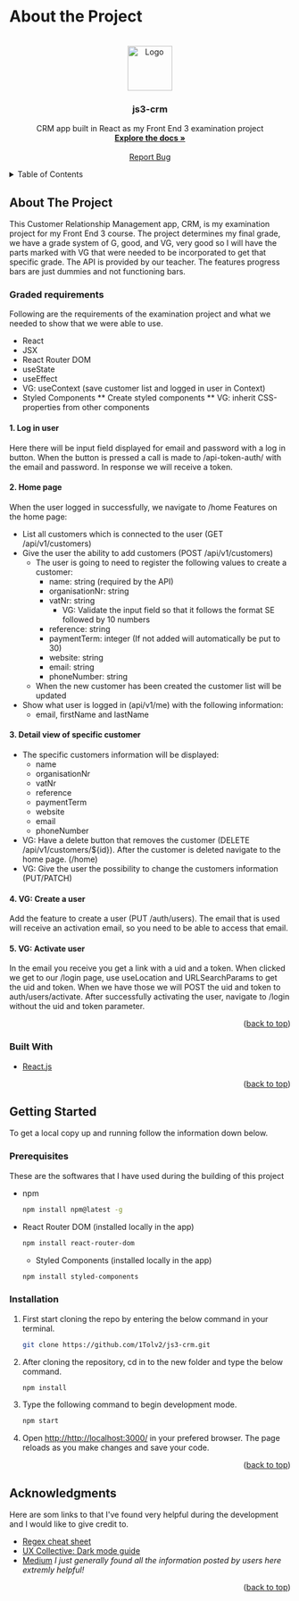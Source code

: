 # About the Project

<div id="top"></div>

<!-- PROJECT LOGO -->
<br />
<div align="center">
  <a href="https://github.com/1Tolv2/js3-crm">
    <img src="https://upload.wikimedia.org/wikipedia/commons/a/a7/React-icon.svg" alt="Logo" width="80" height="80">
  </a>

<h3 align="center">js3-crm</h3>

  <p align="center">
    CRM app built in React as my Front End 3 examination project
    <br />
    <a href="https://github.com/1Tolv2/js3-crm"><strong>Explore the docs »</strong></a>
    <br />
    <br />
    <a href="https://github.com/1Tolv2/js3-crm/issues">Report Bug</a>
  </p>
</div>



<!-- TABLE OF CONTENTS -->
<details>
  <summary>Table of Contents</summary>
  <ol>
    <li>
      <a href="#about-the-project">About The Project</a>
      <ul>
	<li><a href="#graded-requirements">Graded requirements<a>
        <li><a href="#built-with">Built With</a></li>
      </ul>
    </li>
    <li>
      <a href="#getting-started">Getting Started</a>
      <ul>
        <li><a href="#prerequisites">Prerequisites</a></li>
        <li><a href="#installation">Installation</a></li>
      </ul>
    </li>
    <li><a href="#acknowledgments">Acknowledgments</a></li>
  </ol>
</details>



<!-- ABOUT THE PROJECT -->
## About The Project

This Customer Relationship Management app, CRM, is my examination project for my Front End 3 course.
The project determines my final grade, we have a grade system of G, good, and VG, very good so I will have the parts marked with VG that were needed to be incorporated to get that specific grade. The API is provided by our teacher.
The features progress bars are just dummies and not functioning bars.

### Graded requirements

Following are the requirements of the examination project and what we needed to show that we were able to use.
* React
* JSX
* React Router DOM
* useState
* useEffect
* VG: useContext (save customer list and logged in user in Context)
* Styled Components
** Create styled components
** VG: inherit CSS-properties from other components

#### 1. Log in user
Here there will be input field displayed for email and password with a log in button. When the button is pressed a call is
made to /api-token-auth/ with the email and password. In response we will receive a token.

#### 2. Home page
When the user logged in successfully, we navigate to /home
Features on the home page:
* List all customers which is connected to the user (GET /api/v1/customers)
* Give the user the ability to add customers (POST /api/v1/customers)
  - The user is going to need to register the following values to create a customer:
    - name: string (required by the API)
    - organisationNr: string
    - vatNr: string
      - VG: Validate the input field so that it follows the format SE followed by 10 numbers
    - reference: string
    - paymentTerm: integer (If not added will automatically be put to 30)
    - website: string
    - email: string
    - phoneNumber: string
  - When the new customer has been created the customer list will be updated
* Show what user is logged in (api/v1/me) with the following information:
  - email, firstName and lastName

#### 3. Detail view of specific customer
* The specific customers information will be displayed:
  - name
  - organisationNr
  - vatNr
  - reference
  - paymentTerm
  - website
  - email
  - phoneNumber
* VG: Have a delete button that removes the customer (DELETE /api/v1/customers/${id}). After the customer is deleted navigate to the home page. (/home)
* VG: Give the user the possibility to change the customers information (PUT/PATCH)

#### 4. VG: Create a user
Add the feature to create a user (PUT /auth/users).
The email that is used will receive an activation email, so you need to be able to access that email.

#### 5. VG: Activate user
In the email you receive you get a link with a uid and a token. When clicked we get to our /login page, use useLocation and URLSearchParams to get the uid and token.
When we have those we will POST the uid and token to auth/users/activate.
After successfully activating the user, navigate to /login without the uid and token parameter.


<p align="right">(<a href="#top">back to top</a>)</p>



### Built With

* [React.js](https://reactjs.org/)


<p align="right">(<a href="#top">back to top</a>)</p>



<!-- GETTING STARTED -->
## Getting Started

To get a local copy up and running follow the information down below.

### Prerequisites

These are the softwares that I have used during the building of this project
* npm
  ```sh
  npm install npm@latest -g
  ```
* React Router DOM (installed locally in the app)
  ```sh
  npm install react-router-dom
  ```
  * Styled Components (installed locally in the app)
  ```sh
  npm install styled-components
  ```

### Installation
 
1. First start cloning the repo by entering the below command in your terminal.
   ```sh
   git clone https://github.com/1Tolv2/js3-crm.git
   ```
2. After cloning the repository, cd in to the new folder and type the below command.
   ```sh
   npm install
   ```
3. Type the following command to begin development mode.
   ```sh
   npm start
   ```
4. Open <a href="http://http://localhost:3000/">http://http://localhost:3000/</a> in your prefered browser.
The page reloads as you make changes and save your code.

<p align="right">(<a href="#top">back to top</a>)</p>


<!-- ACKNOWLEDGMENTS -->
## Acknowledgments

Here are som links to that I've found very helpful during the development and I would like to give credit to.

* [Regex cheat sheet](https://www.rexegg.com/regex-quickstart.html)
* [UX Collective: Dark mode guide](https://uxdesign.cc/dark-mode-ui-design-the-definitive-guide-part-1-color-53dcfaea5129)
* [Medium](https://medium.com/) *I just generally found all the information posted by users here extremly helpful!*

<p align="right">(<a href="#top">back to top</a>)</p>



<!-- MARKDOWN LINKS & IMAGES -->
<!-- https://www.markdownguide.org/basic-syntax/#reference-style-links -->
[contributors-shield]: https://img.shields.io/github/contributors/1Tolv2/js3-crm.svg?style=for-the-badge
[contributors-url]: https://github.com/1Tolv2/js3-crm/graphs/contributors
[forks-shield]: https://img.shields.io/github/forks/1Tolv2/js3-crm.svg?style=for-the-badge
[forks-url]: https://github.com/1Tolv2/js3-crm/network/members
[stars-shield]: https://img.shields.io/github/stars/1Tolv2/js3-crm.svg?style=for-the-badge
[stars-url]: https://github.com/1Tolv2/js3-crm/stargazers
[issues-shield]: https://img.shields.io/github/issues/1Tolv2/js3-crm.svg?style=for-the-badge
[issues-url]: https://github.com/1Tolv2/js3-crm/issues
[license-shield]: https://img.shields.io/github/license/1Tolv2/js3-crm.svg?style=for-the-badge
[license-url]: https://github.com/1Tolv2/js3-crm/blob/master/LICENSE.txt
[linkedin-shield]: https://img.shields.io/badge/-LinkedIn-black.svg?style=for-the-badge&logo=linkedin&colorB=555
[linkedin-url]: https://www.linkedin.com/in/sofia-johnsson-s-856308188/
[product-screenshot]: images/screenshot.png
